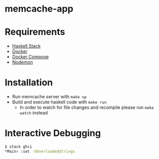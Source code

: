 # memcache-app

# Requirements

* [Haskell Stack](https://docs.haskellstack.org/en/stable/README/)
* [Docker](https://www.docker.com/)
* [Docker Compose](https://docs.docker.com/compose/)
* [Nodemon](https://github.com/remy/nodemon)

# Installation

* Run memcache server with `make up`
* Build and execute haskell code with `make run`
  - In order to watch for file changes and recompile please run `make watch` instead

# Interactive Debugging

```bash
$ stack ghci
*Main> :set -XOverloadedStrings
```